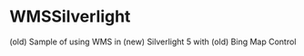 WMSSilverlight
==============
(old) Sample of using WMS in (new) Silverlight 5 with (old) Bing Map Control 
